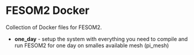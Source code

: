 # FESOM2 Docker
Collection of Docker files for FESOM2.

* **one_day** - setup the system with everything you need to compile and run FESOM2 for one day on smalles available mesh (pi_mesh)

